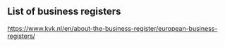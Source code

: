 ## List of business registers

https://www.kvk.nl/en/about-the-business-register/european-business-registers/
